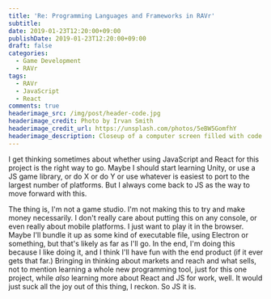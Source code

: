 ```yaml
---
title: 'Re: Programming Languages and Frameworks in RAVr'
subtitle:
date: 2019-01-23T12:20:00+09:00
publishDate: 2019-01-23T12:20:00+09:00
draft: false
categories:
  - Game Development
  - RAVr
tags:
  - RAVr
  - JavaScript
  - React
comments: true
headerimage_src: /img/post/header-code.jpg
headerimage_credit: Photo by Irvan Smith
headerimage_credit_url: https://unsplash.com/photos/5eBW5GomfhY
headerimage_description: Closeup of a computer screen filled with code.
---
```


I get thinking sometimes about whether using JavaScript and React for this project is the right way to go. Maybe I should start learning Unity, or use a JS game library, or do X or do Y or use whatever is easiest to port to the largest number of platforms. But I always come back to JS as the way to move forward with this.<!--more-->

The thing is, I'm not a game studio. I'm not making this to try and make money necessarily. I don't really care about putting this on any console, or even really about mobile platforms. I just want to play it in the browser. Maybe I'll bundle it up as some kind of executable file, using Electron or something, but that's likely as far as I'll go. In the end, I'm doing this because I like doing it, and I think I'll have fun with the end product (if it ever gets that far.) Bringing in thinking about markets and reach and what sells, not to mention learning a whole new programming tool, just for this one project, while _also_ learning more about React and JS for work, well. It would just suck all the joy out of this thing, I reckon. So JS it is.
